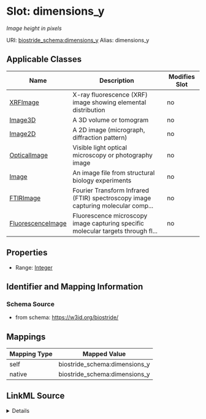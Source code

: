 

# Slot: dimensions_y 


_Image height in pixels_





URI: [biostride_schema:dimensions_y](https://w3id.org/biostride/schema/dimensions_y)
Alias: dimensions_y

<!-- no inheritance hierarchy -->





## Applicable Classes

| Name | Description | Modifies Slot |
| --- | --- | --- |
| [XRFImage](XRFImage.md) | X-ray fluorescence (XRF) image showing elemental distribution |  no  |
| [Image3D](Image3D.md) | A 3D volume or tomogram |  no  |
| [Image2D](Image2D.md) | A 2D image (micrograph, diffraction pattern) |  no  |
| [OpticalImage](OpticalImage.md) | Visible light optical microscopy or photography image |  no  |
| [Image](Image.md) | An image file from structural biology experiments |  no  |
| [FTIRImage](FTIRImage.md) | Fourier Transform Infrared (FTIR) spectroscopy image capturing molecular comp... |  no  |
| [FluorescenceImage](FluorescenceImage.md) | Fluorescence microscopy image capturing specific molecular targets through fl... |  no  |






## Properties

* Range: [Integer](Integer.md)




## Identifier and Mapping Information






### Schema Source


* from schema: https://w3id.org/biostride/




## Mappings

| Mapping Type | Mapped Value |
| ---  | ---  |
| self | biostride_schema:dimensions_y |
| native | biostride_schema:dimensions_y |




## LinkML Source

<details>
```yaml
name: dimensions_y
description: Image height in pixels
from_schema: https://w3id.org/biostride/
rank: 1000
alias: dimensions_y
owner: Image
domain_of:
- Image
range: integer

```
</details>